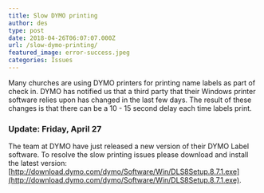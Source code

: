 ```yaml
---
title: Slow DYMO printing
author: des
type: post
date: 2018-04-26T06:07:07.000Z
url: /slow-dymo-printing/
featured_image: error-success.jpeg
categories: Issues
---
```


Many churches are using DYMO printers for printing name labels as part of check in. DYMO has notified us that a third party that their Windows printer software relies upon has changed in the last few days. The result of these changes is that there can be a 10 - 15 second delay each time labels print.

### Update: Friday, April 27

The team at DYMO have just released a new version of their DYMO Label software. To resolve the slow printing issues please download and install the latest version: [http://download.dymo.com/dymo/Software/Win/DLS8Setup.8.7.1.exe](http://download.dymo.com/dymo/Software/Win/DLS8Setup.8.7.1.exe).